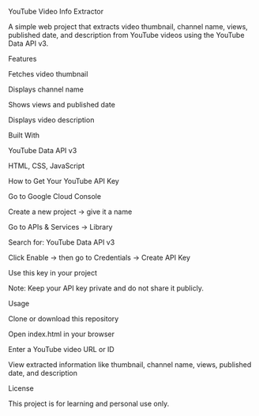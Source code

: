 YouTube Video Info Extractor

A simple web project that extracts video thumbnail, channel name, views, published date, and description from YouTube videos using the YouTube Data API v3.

Features

Fetches video thumbnail

Displays channel name

Shows views and published date

Displays video description

Built With

YouTube Data API v3

HTML, CSS, JavaScript

How to Get Your YouTube API Key

Go to Google Cloud Console

Create a new project → give it a name

Go to APIs & Services → Library

Search for: YouTube Data API v3

Click Enable → then go to Credentials → Create API Key

Use this key in your project

Note: Keep your API key private and do not share it publicly.

Usage

Clone or download this repository

Open index.html in your browser

Enter a YouTube video URL or ID

View extracted information like thumbnail, channel name, views, published date, and description

License

This project is for learning and personal use only.
